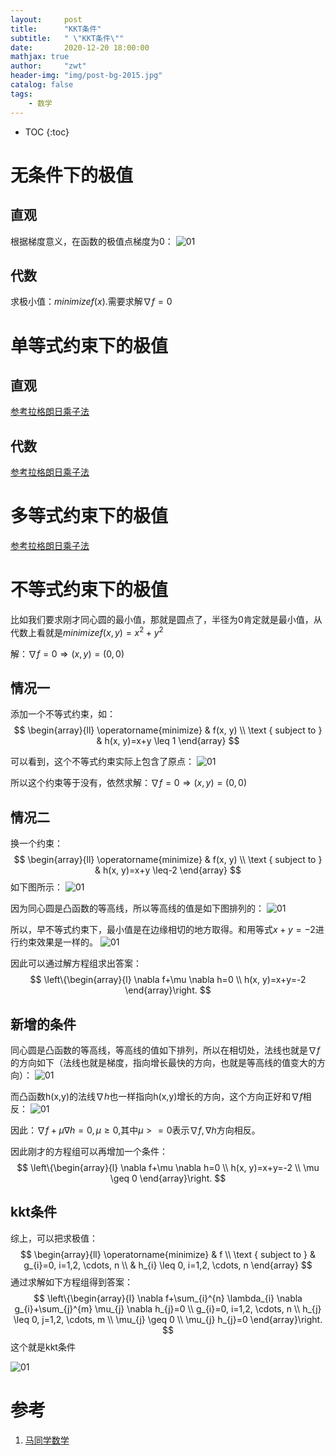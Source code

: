 ```yaml
---
layout:     post
title:      "KKT条件"
subtitle:   " \"KKT条件\""
date:       2020-12-20 18:00:00
mathjax: true
author:     "zwt"
header-img: "img/post-bg-2015.jpg"
catalog: false
tags:
    - 数学
---
```

* TOC
{:toc}

# 无条件下的极值

## 直观

根据梯度意义，在函数的极值点梯度为0：
![01](https://zwt0204.github.io//img//kkt.png)

## 代数

求极小值：$minimize f(x)$.需要求解$\nabla f=0$

# 单等式约束下的极值

## 直观
[参考拉格朗日乘子法](https://zwt0204.github.io/2020/12/20/%E6%8B%89%E6%A0%BC%E6%9C%97%E6%97%A5%E4%B9%98%E5%AD%90%E6%B3%95/)

## 代数

[参考拉格朗日乘子法](https://zwt0204.github.io/2020/12/20/%E6%8B%89%E6%A0%BC%E6%9C%97%E6%97%A5%E4%B9%98%E5%AD%90%E6%B3%95/)

# 多等式约束下的极值


[参考拉格朗日乘子法](https://zwt0204.github.io/2020/12/20/%E6%8B%89%E6%A0%BC%E6%9C%97%E6%97%A5%E4%B9%98%E5%AD%90%E6%B3%95/)

# 不等式约束下的极值

比如我们要求刚才同心圆的最小值，那就是圆点了，半径为0肯定就是最小值，从代数上看就是$minimize f(x, y) = x^2 + y^2$

解：$\nabla f=0 \Longrightarrow(x, y)=(0,0)$

## 情况一

添加一个不等式约束，如：
$$
\begin{array}{ll}
\operatorname{minimize} & f(x, y) \\
\text { subject to } & h(x, y)=x+y \leq 1
\end{array}
$$

可以看到，这个不等式约束实际上包含了原点：
![01](https://zwt0204.github.io//img//kkt1.png)

所以这个约束等于没有，依然求解：$\nabla f=0 \Longrightarrow(x, y)=(0,0)$

## 情况二

换一个约束：
$$
\begin{array}{ll}
\operatorname{minimize} & f(x, y) \\
\text { subject to } & h(x, y)=x+y \leq-2
\end{array}
$$
如下图所示：
![01](https://zwt0204.github.io//img//kkt2.png)

因为同心圆是凸函数的等高线，所以等高线的值是如下图排列的：
![01](https://zwt0204.github.io//img//kkt3.png)

所以，早不等式约束下，最小值是在边缘相切的地方取得。和用等式$x+y=-2$进行约束效果是一样的。
![01](https://zwt0204.github.io//img//kkt4.png)

因此可以通过解方程组求出答案：
$$
\left\{\begin{array}{l}
\nabla f+\mu \nabla h=0 \\
h(x, y)=x+y=-2
\end{array}\right.
$$

## 新增的条件

同心圆是凸函数的等高线，等高线的值如下排列，所以在相切处，法线也就是$\nabla f$的方向如下（法线也就是梯度，指向增长最快的方向，也就是等高线的值变大的方向）：
![01](https://zwt0204.github.io//img//kkt5.png)

而凸函数h(x,y)的法线$\nabla h$也一样指向h(x,y)增长的方向，这个方向正好和$\nabla f$相反：
![01](https://zwt0204.github.io//img//kkt6.png)

因此：$\nabla f+\mu \nabla h=0, \mu \geq 0$,其中$\mu >=0$表示$\nabla f , \nabla h$方向相反。

因此刚才的方程组可以再增加一个条件：
$$
\left\{\begin{array}{l}
\nabla f+\mu \nabla h=0 \\
h(x, y)=x+y=-2 \\
\mu \geq 0
\end{array}\right.
$$

## kkt条件

综上，可以把求极值：
$$
\begin{array}{ll}
\operatorname{minimize} & f \\
\text { subject to } & g_{i}=0, i=1,2, \cdots, n \\
& h_{i} \leq 0, i=1,2, \cdots, n
\end{array}
$$
通过求解如下方程组得到答案：
$$
\left\{\begin{array}{l}
\nabla f+\sum_{i}^{n} \lambda_{i} \nabla g_{i}+\sum_{j}^{m} \mu_{j} \nabla h_{j}=0 \\
g_{i}=0, i=1,2, \cdots, n \\
h_{j} \leq 0, j=1,2, \cdots, m \\
\mu_{j} \geq 0 \\
\mu_{j} h_{j}=0
\end{array}\right.
$$
这个就是kkt条件

![01](https://zwt0204.github.io//img//kkt7.png)

# 参考
1. [马同学数学](https://www.matongxue.com/madocs/987/)